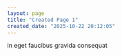 ```yaml
---
layout: page
title: "Created Page 1"
created_date: "2025-10-22 20:12:05"
---
```


in eget faucibus gravida consequat 
